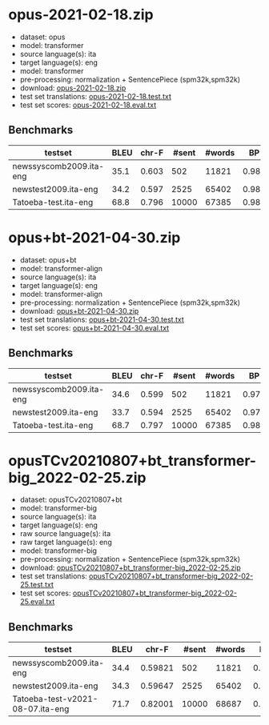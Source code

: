 # opus-2021-02-18.zip

* dataset: opus
* model: transformer
* source language(s): ita
* target language(s): eng
* model: transformer
* pre-processing: normalization + SentencePiece (spm32k,spm32k)
* download: [opus-2021-02-18.zip](https://object.pouta.csc.fi/Tatoeba-MT-models/ita-eng/opus-2021-02-18.zip)
* test set translations: [opus-2021-02-18.test.txt](https://object.pouta.csc.fi/Tatoeba-MT-models/ita-eng/opus-2021-02-18.test.txt)
* test set scores: [opus-2021-02-18.eval.txt](https://object.pouta.csc.fi/Tatoeba-MT-models/ita-eng/opus-2021-02-18.eval.txt)

## Benchmarks

| testset | BLEU  | chr-F | #sent | #words | BP |
|---------|-------|-------|-------|--------|----|
| newssyscomb2009.ita-eng 	| 35.1 	| 0.603 	| 502 	| 11821 	| 0.987 |
| newstest2009.ita-eng 	| 34.2 	| 0.597 	| 2525 	| 65402 	| 0.980 |
| Tatoeba-test.ita-eng 	| 68.8 	| 0.796 	| 10000 	| 67385 	| 0.980 |



# opus+bt-2021-04-30.zip

* dataset: opus+bt
* model: transformer-align
* source language(s): ita
* target language(s): eng
* model: transformer-align
* pre-processing: normalization + SentencePiece (spm32k,spm32k)
* download: [opus+bt-2021-04-30.zip](https://object.pouta.csc.fi/Tatoeba-MT-models/ita-eng/opus+bt-2021-04-30.zip)
* test set translations: [opus+bt-2021-04-30.test.txt](https://object.pouta.csc.fi/Tatoeba-MT-models/ita-eng/opus+bt-2021-04-30.test.txt)
* test set scores: [opus+bt-2021-04-30.eval.txt](https://object.pouta.csc.fi/Tatoeba-MT-models/ita-eng/opus+bt-2021-04-30.eval.txt)

## Benchmarks

| testset | BLEU  | chr-F | #sent | #words | BP |
|---------|-------|-------|-------|--------|----|
| newssyscomb2009.ita-eng 	| 34.6 	| 0.599 	| 502 	| 11821 	| 0.977 |
| newstest2009.ita-eng 	| 33.7 	| 0.594 	| 2525 	| 65402 	| 0.973 |
| Tatoeba-test.ita-eng 	| 68.7 	| 0.797 	| 10000 	| 67385 	| 0.980 |


# opusTCv20210807+bt_transformer-big_2022-02-25.zip

* dataset: opusTCv20210807+bt
* model: transformer-big
* source language(s): ita
* target language(s): eng
* raw source language(s): ita
* raw target language(s): eng
* model: transformer-big
* pre-processing: normalization + SentencePiece (spm32k,spm32k)
* download: [opusTCv20210807+bt_transformer-big_2022-02-25.zip](https://object.pouta.csc.fi/Tatoeba-MT-models/ita-eng/opusTCv20210807+bt_transformer-big_2022-02-25.zip)
* test set translations: [opusTCv20210807+bt_transformer-big_2022-02-25.test.txt](https://object.pouta.csc.fi/Tatoeba-MT-models/ita-eng/opusTCv20210807+bt_transformer-big_2022-02-25.test.txt)
* test set scores: [opusTCv20210807+bt_transformer-big_2022-02-25.eval.txt](https://object.pouta.csc.fi/Tatoeba-MT-models/ita-eng/opusTCv20210807+bt_transformer-big_2022-02-25.eval.txt)

## Benchmarks

| testset | BLEU  | chr-F | #sent | #words | BP |
|---------|-------|-------|-------|--------|----|
| newssyscomb2009.ita-eng 	| 34.4 	| 0.59821 	| 502 	| 11821 	| 0.978 |
| newstest2009.ita-eng 	| 34.3 	| 0.59647 	| 2525 	| 65402 	| 0.973 |
| Tatoeba-test-v2021-08-07.ita-eng 	| 71.7 	| 0.82001 	| 10000 	| 68687 	| 0.989 |

